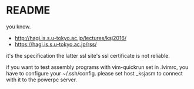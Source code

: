 # README

you know.

* http://hagi.is.s.u-tokyo.ac.jp/lectures/ksj2016/
* https://hagi.is.s.u-tokyo.ac.jp/rss/

it's the specification the latter ssl site's ssl certificate is not reliable.

if you want to test assembly programs with vim-quickrun set in .lvimrc, you have to configure your ~/.ssh/config.
please set host \_ksjasm to connect with it to the powerpc server.
